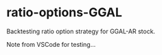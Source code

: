 # ratio-options-GGAL
Backtesting ratio option strategy for GGAL-AR stock.

Note from VSCode for testing...
